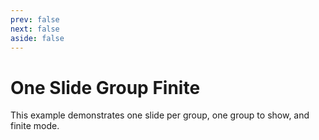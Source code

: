 ```yaml
---
prev: false
next: false
aside: false
---
```


# One Slide Group Finite

This example demonstrates one slide per group, one group to show, and finite mode.

<DocExample id="one-slide-group-finite"></DocExample>

<script setup lang="ts">
import DocExample from './DocExample.vue';
</script>